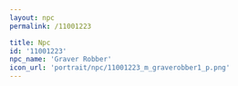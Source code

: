 ```yaml
---
layout: npc
permalink: /11001223

title: Npc
id: '11001223'
npc_name: 'Graver Robber'
icon_url: 'portrait/npc/11001223_m_graverobber1_p.png'
---
```

